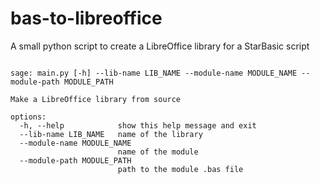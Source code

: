 # bas-to-libreoffice

A small python script to create a LibreOffice library for a StarBasic script

```

sage: main.py [-h] --lib-name LIB_NAME --module-name MODULE_NAME --module-path MODULE_PATH

Make a LibreOffice library from source

options:
  -h, --help            show this help message and exit
  --lib-name LIB_NAME   name of the library
  --module-name MODULE_NAME
                        name of the module
  --module-path MODULE_PATH
                        path to the module .bas file

```
